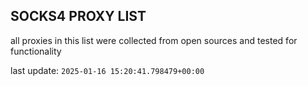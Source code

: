 ## SOCKS4 PROXY LIST

all proxies in this list were collected from open sources and tested for functionality

last update: `2025-01-16 15:20:41.798479+00:00`
